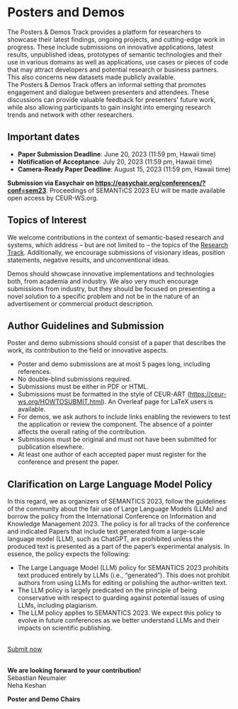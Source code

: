 # Posters and Demos
The Posters & Demos Track provides a platform for researchers to showcase their latest findings, ongoing projects, and cutting-edge work in progress. These include submissions on innovative applications, latest results, unpublished ideas, prototypes of semantic technologies and their use in various domains as well as applications, use cases or pieces of code that may attract developers and potential research or business partners. This also concerns new datasets made publicly available.  
The Posters & Demos Track offers an informal setting that promotes engagement and dialogue between presenters and attendees. These discussions can provide valuable feedback for presenters' future work, while also allowing participants to gain insight into emerging research trends and network with other researchers.

## Important dates
* **Paper Submission Deadline**: June 20, 2023 (11:59 pm, Hawaii time)
* **Notification of Acceptance**: July 20, 2023 (11:59 pm, Hawaii time)
* **Camera-Ready Paper Deadline**: August 15, 2023 (11:59 pm, Hawaii time)

**Submission via Easychair on https://easychair.org/conferences/?conf=sem23**. Proceedings of SEMANTiCS 2023 EU will be made available open access by CEUR-WS.org.

## Topics of Interest
We welcome contributions in the context of semantic-based research and systems,
which address – but are not limited to – the topics of the [Research Track](/page/cfp_rev_rep). Additionally, we encourage submissions of visionary ideas, position statements, negative results, and unconventional ideas.  

Demos should showcase innovative implementations and technologies both, from academia and industry. We also very much encourage submissions from industry, but they should be focused on presenting a novel solution to a specific problem and not be in the nature of an advertisement or commercial product description.

## Author Guidelines and Submission
Poster and demo submissions should consist of a paper that describes the work, its contribution to the field or innovative aspects.

* Poster and demo submissions are at most 5 pages long, including references.
* No double-blind submissions required.
* Submissions must be either in PDF or HTML.
* Submissions must be formatted in the style of CEUR-ART (https://ceur-ws.org/HOWTOSUBMIT.html). An Overleaf page for LaTeX users is available.
* For demos, we ask authors to include links enabling the reviewers to test the application or review the component. The absence of a pointer affects the overall rating of the contribution.
* Submissions must be original and must not have been submitted for publication elsewhere.
* At least one author of each accepted paper must register for the conference and present the paper.


## Clarification on Large Language Model Policy  
In this regard, we as organizers of SEMANTICS 2023, follow the guidelines of the community about the fair use of Large Language Models (LLMs) and borrow the policy from the International Conference on Information and Knowledge Management 2023. The policy is for all tracks of the conference and indicated Papers that include text generated from a large-scale language model (LLM), such as ChatGPT, are prohibited unless the produced text is presented as a part of the paper’s experimental analysis. In essence, the policy expects the following:

* The Large Language Model (LLM) policy for SEMANTICS 2023 prohibits text produced entirely by LLMs (i.e., “generated”). This does not prohibit authors from using LLMs for editing or polishing the author-written text.  
* The LLM policy is largely predicated on the principle of being conservative with respect to guarding against potential issues of using LLMs, including plagiarism.  
* The LLM policy applies to SEMANTICS 2023. We expect this policy to evolve in future conferences as we better understand LLMs and their impacts on scientific publishing.


<br />
<a href="https://easychair.org/conferences/?conf=sem23" type="button" class="btn btn-primary">Submit now</a>
<br />
<br />


**We are looking forward to your contribution!**  
Sebastian Neumaier  
Neha Keshan

**Poster and Demo Chairs**
